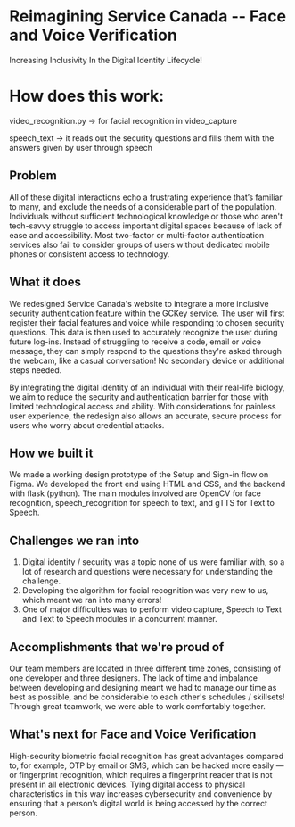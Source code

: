 # Reimagining Service Canada -- Face and Voice Verification
Increasing Inclusivity In the Digital Identity Lifecycle! 


# How does this work:
video_recognition.py -> for facial recognition in video_capture


speech_text -> it reads out the security questions and fills them with the answers given by user through speech



## Problem
All of these digital interactions echo a frustrating experience that’s familiar to many, and exclude the needs of a considerable part of the population. Individuals without sufficient technological knowledge or those who aren't tech-savvy struggle to access important digital spaces because of lack of ease and accessibility. Most two-factor or multi-factor authentication services also fail to consider groups of users without dedicated mobile phones or consistent access to technology.
## What it does

We redesigned Service Canada's website to integrate a more inclusive security authentication feature within the GCKey service. The user will first register their facial features and voice while responding to chosen security questions. This data is then used to accurately recognize the user during future log-ins. Instead of struggling to receive a code, email or voice message, they can simply respond to the questions they're asked through the webcam, like a casual conversation! No secondary device or additional steps needed.

By integrating the digital identity of an individual with their real-life biology, we aim to reduce the security and authentication barrier for those with limited technological access and ability. With considerations for painless user experience, the redesign also allows an accurate, secure process for users who worry about credential attacks. 

## How we built it
We made a working design prototype of the Setup and Sign-in flow on Figma. We developed the front end using HTML and CSS, and the backend with flask (python). The main modules involved are OpenCV for face recognition, speech_recognition for speech to text, and gTTS for Text to Speech.
## Challenges we ran into
1. Digital identity / security was a topic none of us were familiar with, so a lot of research and questions were necessary for understanding the challenge.
2. Developing the algorithm for facial recognition was very new to us, which meant we ran into many errors!
3. One of major difficulties was to perform video capture, Speech to Text and Text to Speech modules in a concurrent manner. 

## Accomplishments that we're proud of
Our team members are located in three different time zones, consisting of one developer and three designers. The lack of time and imbalance between developing and designing meant we had to manage our time as best as possible, and be considerable to each other's schedules / skillsets! Through great teamwork, we were able to work comfortably together. 

## What's next for Face and Voice Verification
High-security biometric facial recognition has great advantages compared to, for example, OTP by email or SMS, which can be hacked more easily — or fingerprint recognition, which requires a fingerprint reader that is not present in all electronic devices. Tying digital access to physical characteristics in this way increases cybersecurity and convenience by ensuring that a person’s digital world is being accessed by the correct person.
